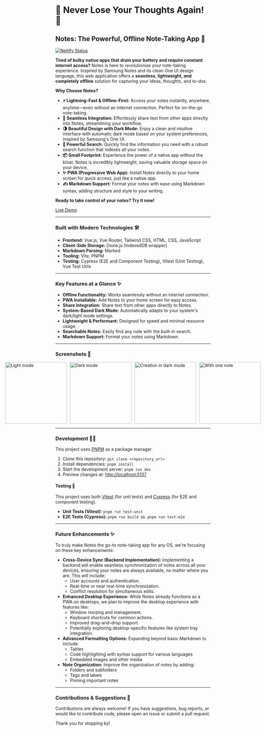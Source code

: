 # 🚀 Never Lose Your Thoughts Again! 🚀

## Notes: The Powerful, Offline Note-Taking App 📝

[![Netlify Status](https://api.netlify.com/api/v1/badges/a3e32b59-108f-4d8a-b9ba-b8d5e4e811e6/deploy-status)](https://app.netlify.com/sites/notes-n/deploys)

**Tired of bulky native apps that drain your battery and require constant internet access?** Notes is here to revolutionize your note-taking experience. Inspired by Samsung Notes and its clean One UI design language, this web application offers a **seamless, lightweight, and completely offline** solution for capturing your ideas, thoughts, and to-dos.

**Why Choose Notes?**

*   **⚡️ Lightning-Fast & Offline-First:** Access your notes instantly, anywhere, anytime—even without an internet connection. Perfect for on-the-go note-taking.
*   **📱 Seamless Integration:** Effortlessly share text from other apps directly into Notes, streamlining your workflow.
*   **🌗 Beautiful Design with Dark Mode:** Enjoy a clean and intuitive interface with automatic dark mode based on your system preferences, inspired by Samsung's One UI.
*   **🔎 Powerful Search:** Quickly find the information you need with a robust search function that indexes all your notes.
*   **📦 Small Footprint:** Experience the power of a native app without the bloat. Notes is incredibly lightweight, saving valuable storage space on your device.
*   **✨ PWA (Progressive Web App):** Install Notes directly to your home screen for quick access, just like a native app.
*   **✍️ Markdown Support:** Format your notes with ease using Markdown syntax, adding structure and style to your writing.

**Ready to take control of your notes? Try it now!**

[Live Demo](https://notes-n.netlify.app)

---

### Built with Modern Technologies 🛠️

*   **Frontend:** Vue.js, Vue Router, Tailwind CSS, HTML, CSS, JavaScript
*   **Client-Side Storage:** Dexie.js (IndexedDB wrapper)
*   **Markdown Parsing:** Marked
*   **Tooling:** Vite, PNPM
*   **Testing:** Cypress (E2E and Component Testing), Vitest (Unit Testing), Vue Test Utils

---

### Key Features at a Glance ✨

*   **Offline Functionality:** Works seamlessly without an internet connection.
*   **PWA Installable:** Add Notes to your home screen for easy access.
*   **Share Integration:** Share text from other apps directly to Notes.
*   **System-Based Dark Mode:** Automatically adapts to your system's dark/light mode settings.
*   **Lightweight & Performant:** Designed for speed and minimal resource usage.
*   **Searchable Notes:** Easily find any note with the built-in search.
*   **Markdown Support:** Format your notes using Markdown.

---

### Screenshots 📸

<div style="display: flex; gap: 10px; justify-content: center;">
    <img width="200" alt="Light mode" src="https://user-images.githubusercontent.com/35426405/188124054-e980b2bc-0d88-46e3-b562-d9820a069f6d.png">
    <img width="200" alt="Dark mode" src="https://user-images.githubusercontent.com/35426405/188124536-27185bc5-1d98-4438-a536-ac093435001c.png">
    <img width="200" alt="Creation in dark mode" src="https://user-images.githubusercontent.com/35426405/188125587-38812da2-2e39-41bf-aa44-0065a04d2db8.png">
    <img width="200" alt="With one note" src="https://user-images.githubusercontent.com/35426405/188125801-441a8327-7868-4ade-8b69-b27cabc4815c.png">
</div>

---

### Development 🧑‍💻

This project uses [PNPM](https://pnpm.io) as a package manager.

1.  Clone this repository: `git clone <repository_url>`
2.  Install dependencies: `pnpm install`
3.  Start the development server: `pnpm run dev`
4.  Preview changes at: <http://localhost:5137>

#### Testing 🧪

This project uses both [Vitest](https://vitest.dev) (for unit tests) and [Cypress](https://cypress.io) (for E2E and component testing).

*   **Unit Tests (Vitest):** `pnpm run test:unit`
*   **E2E Tests (Cypress):** `pnpm run build && pnpm run test:e2e`

---

### Future Enhancements ✨

To truly make Notes the go-to note-taking app for any OS, we're focusing on these key enhancements:

*   **Cross-Device Sync (Backend Implementation):** Implementing a backend will enable seamless synchronization of notes across all your devices, ensuring your notes are always available, no matter where you are. This will include:
    *   User accounts and authentication.
    *   Real-time or near real-time synchronization.
    *   Conflict resolution for simultaneous edits.
*   **Enhanced Desktop Experience:** While Notes already functions as a PWA on desktops, we plan to improve the desktop experience with features like:
    *   Window resizing and management.
    *   Keyboard shortcuts for common actions.
    *   Improved drag-and-drop support.
    *   Potentially exploring desktop-specific features like system tray integration.
*   **Advanced Formatting Options:** Expanding beyond basic Markdown to include:
    *   Tables
    *   Code highlighting with syntax support for various languages
    *   Embedded images and other media
*   **Note Organization:** Improve the organization of notes by adding:
    *   Folders and subfolders
    *   Tags and labels
    *   Pinning important notes

---

### Contributions & Suggestions 🙏

Contributions are always welcome! If you have suggestions, bug reports, or would like to contribute code, please open an issue or submit a pull request.

Thank you for stopping by!
